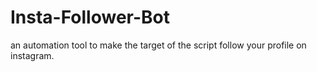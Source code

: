# Insta-Follower-Bot
an automation tool to make the target of the script follow your profile on instagram. 
